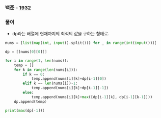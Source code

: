 ### 백준  - [1932](https://www.acmicpc.net/problem/1932)

### 풀이

* dp라는 배열에 현재까지의 최적의 값을 구하는 형태로.

```Python
nums = [list(map(int, input().split())) for _ in range(int(input()))]

dp = [[nums[0][0]]]

for i in range(1, len(nums)):
    temp = []
    for k in range(len(nums[i])):
        if k == 0:
            temp.append(nums[i][k]+dp[i-1][0])
        elif k == len(nums[i])-1:
            temp.append(nums[i][k]+dp[i-1][-1])
        else:
            temp.append(nums[i][k]+max([dp[i-1][k], dp[i-1][k-1]]))
    dp.append(temp)

print(max(dp[-1]))
```

